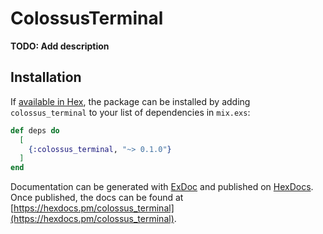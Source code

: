 # ColossusTerminal

**TODO: Add description**

## Installation

If [available in Hex](https://hex.pm/docs/publish), the package can be installed
by adding `colossus_terminal` to your list of dependencies in `mix.exs`:

```elixir
def deps do
  [
    {:colossus_terminal, "~> 0.1.0"}
  ]
end
```

Documentation can be generated with [ExDoc](https://github.com/elixir-lang/ex_doc)
and published on [HexDocs](https://hexdocs.pm). Once published, the docs can
be found at [https://hexdocs.pm/colossus_terminal](https://hexdocs.pm/colossus_terminal).

